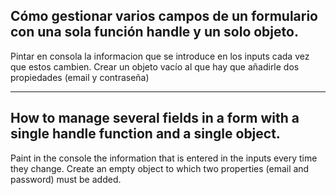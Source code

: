 ## Cómo gestionar varios campos de un formulario con una sola función handle y un solo objeto.

Pintar en consola la informacion que se introduce en los inputs cada vez que estos cambien.
Crear un objeto vacío al que hay que añadirle dos propiedades (email y contraseña)

---

## How to manage several fields in a form with a single handle function and a single object.

Paint in the console the information that is entered in the inputs every time they change.
Create an empty object to which two properties (email and password) must be added.
